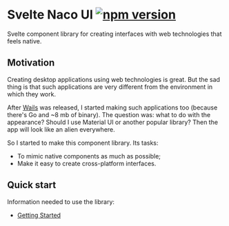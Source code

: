 # Svelte Naco UI [![npm version](https://img.shields.io/npm/v/@naco-ui/svelte)](https://www.npmjs.com/package/@naco-ui/svelte)

Svelte component library for creating interfaces with web technologies that feels native.

## Motivation

Creating desktop applications using web technologies is great. But the sad thing is that such applications are very different from the environment in which they work.

After [Wails](https://wails.io/) was released, I started making such applications too (because there's Go and ~8 mb of binary). The question was: what to do with the appearance? Should I use Material UI or another popular library? Then the app will look like an alien everywhere.

So I started to make this component library. Its tasks:

- To mimic native components as much as possible;
- Make it easy to create cross-platform interfaces.

## Quick start

Information needed to use the library:

- [Getting Started](https://naco-ui.github.io/svelte-naco/?path=/docs/documentation-getting-started--docs)

